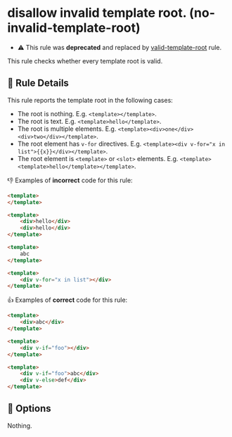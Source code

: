 # disallow invalid template root. (no-invalid-template-root)

- :warning: This rule was **deprecated** and replaced by [valid-template-root](valid-template-root.md) rule.

This rule checks whether every template root is valid.

## :book: Rule Details

This rule reports the template root in the following cases:

- The root is nothing. E.g. `<template></template>`.
- The root is text. E.g. `<template>hello</template>`.
- The root is multiple elements. E.g. `<template><div>one</div><div>two</div></template>`.
- The root element has `v-for` directives. E.g. `<template><div v-for="x in list">{{x}}</div></template>`.
- The root element is `<template>` or `<slot>` elements. E.g. `<template><template>hello</template></template>`.

:-1: Examples of **incorrect** code for this rule:

```html
<template>
</template>
```

```html
<template>
    <div>hello</div>
    <div>hello</div>
</template>
```

```html
<template>
    abc
</template>
```

```html
<template>
    <div v-for="x in list"></div>
</template>
```

:+1: Examples of **correct** code for this rule:

```html
<template>
    <div>abc</div>
</template>
```

```html
<template>
    <div v-if="foo"></div>
</template>
```

```html
<template>
    <div v-if="foo">abc</div>
    <div v-else>def</div>
</template>
```

## :wrench: Options

Nothing.

